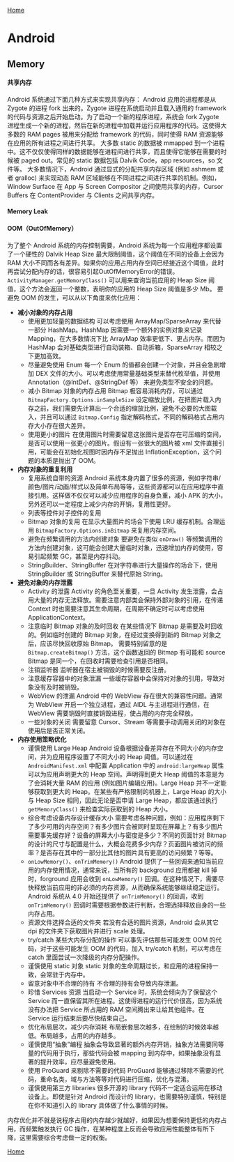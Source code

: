 [Home](../../README.md)

# Android

## Memory

#### 共享内存
Android 系统通过下面几种方式来实现共享内存：
Android 应用的进程都是从 Zygote 的进程 fork 出来的。Zygote 进程在系统启动并且载入通用的 framework 的代码与资源之后开始启动。为了启动一个新的程序进程，系统会 fork Zygote 进程生成一个新的进程，然后在新的进程中加载并运行应用程序的代码。这使得大多数的 RAM pages 被用来分配给 framework 的代码，同时使得 RAM 资源能够在应用的所有进程之间进行共享。
大多数 static 的数据被 mmapped 到一个进程中。这不仅仅使得同样的数据能够在进程间进行共享，而且使得它能够在需要的时候被 paged out。常见的 static 数据包括 Dalvik Code，app resources，so 文件等。
大多数情况下，Android 通过显式的分配共享内存区域 (例如 ashmem 或者 gralloc) 来实现动态 RAM 区域能够在不同进程之间进行共享的机制。例如，Window Surface 在 App 与 Screen Compositor 之间使用共享的内存，Cursor Buffers 在 ContentProvider 与 Clients 之间共享内存。

#### Memory Leak

#### OOM（OutOfMemory）
为了整个 Android 系统的内存控制需要，Android 系统为每一个应用程序都设置了一个硬性的 Dalvik Heap Size 最大限制阈值，这个阈值在不同的设备上会因为 RAM 大小不同而各有差异。如果你的应用占用内存空间已经接近这个阈值，此时再尝试分配内存的话，很容易引起OutOfMemoryError的错误。
`ActivityManager.getMemoryClass()` 可以用来查询当前应用的 Heap Size 阈值，这个方法会返回一个整数，表明你的应用的 Heap Size 阈值是多少 Mb。
要避免 OOM 的发生，可以从以下角度来优化应用：
- **减小对象的内存占用**
    - 使用更加轻量的数据结构
    可以考虑使用 ArrayMap/SparseArray 来代替一部分 HashMap。HashMap 因需要一个额外的实例对象来记录 Mapping，在大多数情况下比 ArrayMap 效率更低下、更占内存。而因为 HashMap 会对基础类型进行自动装箱、自动拆箱，SparseArray 相较之下更加高效。
    - 尽量避免使用 Enum
    每一个 Enum 的值都会创建一个对象，并且会急剧增加 DEX 文件的大小。可以考虑使用常量基础类型来替代枚举值，并使用 Annotation（@IntDef、@StringDef 等） 来避免类型不安全的问题。
    - 减小 Bitmap 对象的内存占用
    Bitmap 极容易消耗内存，可以通过 `BitmapFactory.Options.inSampleSize` 设定缩放比例，在把图片载入内存之前，我们需要先计算出一个合适的缩放比例，避免不必要的大图载入，并且可以通过 `Bitmap.Config` 指定解码格式，不同的解码格式占用内存大小存在很大差异。
    - 使用更小的图片
    在使用图片时需要留意这张图片是否存在可压缩的空间，是否可以使用一张更小的图片。假设有一张很大的图片被 xml 文件直接引用，可能会在初始化视图时因内存不足抛出 InflationException，这个问题的本质是抛出了 OOM。
- **内存对象的重复利用**
    - 复用系统自带的资源
    Android 系统本身内置了很多的资源，例如字符串/颜色/图片/动画/样式以及简单布局等等，这些资源都可以在应用程序中直接引用。这样做不仅仅可以减少应用程序的自身负重，减小 APK 的大小，另外还可以一定程度上减少内存的开销，复用性更好。
    - 列表等控件对子控件的复用
    - Bitmap 对象的复用
    在显示大量图片的场合下使用 LRU 缓存机制。合理运用 `BitmapFactory.Options.inBitmap` 来复用内存空间。
    - 避免在频繁调用的方法内创建对象
    要避免在类似 `onDraw()` 等频繁调用的方法内创建对象，这可能会创建大量临时对象，迅速增加内存的使用，容易引起频繁 GC，甚至是内存抖动。
    - StringBuilder、StringBuffer
    在对字符串进行大量操作的场合下，使用 StringBuilder 或 StringBuffer 来替代原始 String。
- **避免对象的内存泄露**
    - Activity 的泄露
    Activity 的角色至关重要，一旦 Activity 发生泄露，会占用大量的内存无法释放。需要注意内部类会保持外部对象的引用，在传递 Context 时也需要注意其生命周期，在周期不确定时可以考虑使用 ApplicationContext。
    - 注意临时 Bitmap 对象的及时回收
    在某些情况下 Bitmap 是需要及时回收的。例如临时创建的 Bitmap 对象，在经过变换得到新的 Bitmap 对象之后，应该尽快回收原始 Bitmap。
    需要特别留意的是 `Bitmap.createBitmap()` 方法，这个函数返回的 Bitmap 有可能和 source Bitmap 是同一个，在回收时需要检查引用是否相同。
    - 注销监听器
    监听器在宿主被销毁的时候需要反注册。
    - 注意缓存容器中的对象泄漏
    一些缓存容器中会保持对对象的引用，导致对象没有及时被销毁。
    - WebView 的泄漏
    Android 中的 WebView 存在很大的兼容性问题。通常为 WebView 开启一个独立进程，通过 AIDL 与主进程进行通信，在 WebView 需要销毁时直接销毁进程，使占用的内存完全释放。
    - 一些对象的关闭
    需要留意 Cursor、Stream 等需要手动调用关闭的对象在使用后是否正常关闭。
- **内存使用策略优化**
    - 谨慎使用 Large Heap
    Android 设备根据设备差异存在不同大小的内存空间，并为应用程序设置了不同大小的 Heap 阈值。可以通过在 `AndroidManifest.xml` 中配置 Application 中的 `android:largeHeap` 属性可以为应用声明更大的 Heap 空间。声明得到更大 Heap 阈值的本意是为了会消耗大量 RAM 的应用 (例如图片编辑应用)。Large Heap 并不一定能够获取到更大的 Heap。在某些有严格限制的机器上，Large Heap 的大小与 Heap Size 相同，因此无论是否申请 Large Heap，都应该通过执行 `getMemoryClass()` 来检查实际获取到的 Heap 大小。
    - 综合考虑设备内存设计缓存大小
    需要考虑各种问题，例如：应用程序剩下了多少可用的内存空间？有多少图片会被同时呈现在屏幕上？有多少图片需要事先缓存好？设备的屏幕大小与密度是多少？不同的页面针对 Bitmap 的设计的尺寸与配置是什么，大概会花费多少内存？页面图片被访问的频率？是否存在其中的一部分比其他的图片具有更高的访问频繁？等等。
    - `onLowMemory()`、`onTrimMemory()`
    Android 提供了一些回调来通知当前应用的内存使用情况，通常来说，当所有的 background 应用都被 kill 掉时，forground 应用会收到 `onLowMemory()` 回调。在这种情况下，需要尽快释放当前应用的非必须的内存资源，从而确保系统能够继续稳定运行。
    Android 系统从 4.0 开始还提供了 `onTrimMemory()` 的回调，收到 `onTrimMemory()` 回调时需要根据参数进行判断，合理选择释放自身的一些内存占用。
    - 资源文件选择合适的文件夹
    若没有合适的图片资源，Android 会从其它 dpi 的文件夹下获取图片并进行 scale 处理。
    - try/catch 某些大内存分配的操作
    可以事先评估那些可能发生 OOM 的代码，对于这些可能发生 OOM 的代码，加入 try/catch 机制，可以考虑在 catch 里面尝试一次降级的内存分配操作。
    - 谨慎使用 static 对象
    static 对象的生命周期过长，和应用的进程保持一致，会常驻于内存中。
    - 留意对象中不合理的持有
    不合理的持有会导致内存泄漏。
    - 珍惜 Services 资源
    当启动一个 Service 时，系统会倾向为了保留这个 Service 而一直保留其所在进程。这使得进程的运行代价很高，因为系统没有办法把 Service 所占用的 RAM 空间腾出来让给其他组件。在 Service 运行结束后要尽快结束自己。
    - 优化布局层次，减少内存消耗
    布局嵌套层次越多，在绘制的时候效率越低。布局越多，占用的内存越多。
    - 谨慎使用“抽象”编程
    抽象会导致显著的额外内存开销，抽象方法需要同等量的代码用于执行，那些代码会被 mapping 到内存中，如果抽象没有显著的提升效率，应尽量避免使用。
    - 使用 ProGuard 来剔除不需要的代码
    ProGuard 能够通过移除不需要的代码，重命名类，域与方法等等对代码进行压缩，优化与混淆。
    - 谨慎使用第三方 libraries
    很多开源的 library 代码不一定适合运用在移动设备上。即使是针对 Android 而设计的 library，也需要特别谨慎，特别是在你不知道引入的 library 具体做了什么事情的时候。

内存优化并不就是说程序占用的内存越少就越好，如果因为想要保持更低的内存占用，而频繁触发执行 GC 操作，在某种程度上反而会导致应用性能整体有所下降，这里需要综合考虑做一定的权衡。

[Home](../../README.md)